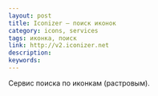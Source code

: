 ```yaml
---
layout: post
title: Iconizer — поиск иконок
category: icons, services
tags: иконка, поиск
link: http://v2.iconizer.net
description:
keywords:
---
```


<p>Сервис поиска по иконкам (растровым).</p>
